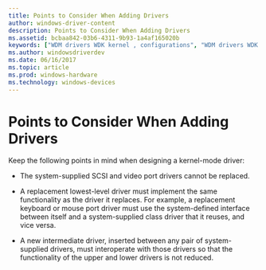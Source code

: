 ```yaml
---
title: Points to Consider When Adding Drivers
author: windows-driver-content
description: Points to Consider When Adding Drivers
ms.assetid: bcbaa842-03b6-4311-9b93-1a4af165020b
keywords: ["WDM drivers WDK kernel , configurations", "WDM drivers WDK kernel , layered drivers", "layered drivers WDK kernel", "driver layers WDK WDM", "replacing drivers", "adding kernel-mode drivers"]
ms.author: windowsdriverdev
ms.date: 06/16/2017
ms.topic: article
ms.prod: windows-hardware
ms.technology: windows-devices
---
```


# Points to Consider When Adding Drivers





Keep the following points in mind when designing a kernel-mode driver:

-   The system-supplied SCSI and video port drivers cannot be replaced.

-   A replacement lowest-level driver must implement the same functionality as the driver it replaces. For example, a replacement keyboard or mouse port driver must use the system-defined interface between itself and a system-supplied class driver that it reuses, and vice versa.

-   A new intermediate driver, inserted between any pair of system-supplied drivers, must interoperate with those drivers so that the functionality of the upper and lower drivers is not reduced.

 

 




